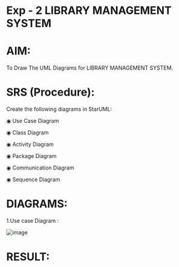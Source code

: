 # Exp - 2 LIBRARY MANAGEMENT SYSTEM

# AIM:

To Draw The UML Diagrams for LIBRARY MANAGEMENT SYSTEM.

# SRS (Procedure):

Create the following diagrams in StarUML:

◉ Use Case Diagram

◉ Class Diagram

◉ Activity Diagram

◉ Package Diagram

◉ Communication Diagram

◉ Sequence Diagram

# DIAGRAMS:

1.Use case Diagram :

![image](https://github.com/user-attachments/assets/66f5e8d9-cbc7-4096-9446-d49491e69e23)


# RESULT:

